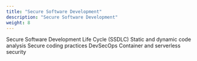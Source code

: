 ```yaml
---
title: "Secure Software Development"
description: "Secure Software Development"
weight: 8
---
```


Secure Software Development Life Cycle (SSDLC)
Static and dynamic code analysis
Secure coding practices
DevSecOps
Container and serverless security